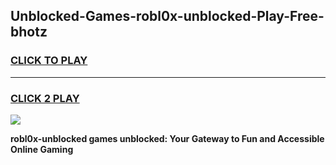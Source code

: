 
## Unblocked-Games-robl0x-unblocked-Play-Free-bhotz
<h3>
<a href="https://premium76.site?title=robl0x-unblocked&ref=21A">CLICK TO PLAY</a></h3>
<hr>

<h3>
<a href="https://premium76.site?title=robl0x-unblocked&ref=21A">CLICK 2 PLAY</a>
  
</h3>

<a href="https://premium76.site?title=robl0x-unblocked&ref=21A"><img src="https://clearcache.store/games.png"></a>


**robl0x-unblocked games unblocked: Your Gateway to Fun and Accessible Online Gaming**
